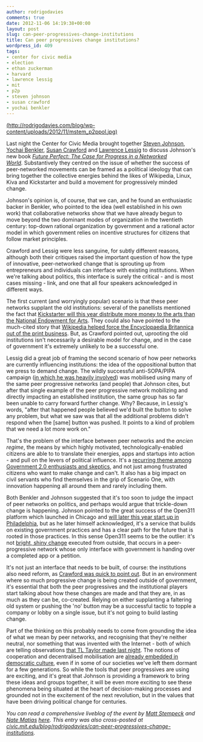 ```yaml
---
author: rodrigodavies
comments: true
date: 2012-11-06 14:19:38+00:00
layout: post
slug: can-peer-progressives-change-institutions
title: Can peer progressives change institutions?
wordpress_id: 409
tags:
- center for civic media
- election
- ethan zuckerman
- harvard
- lawrence lessig
- mit
- p2p
- steven johnson
- susan crawford
- yochai benkler
---
```


[(http://rodrigodavies.com/blog/wp-content/uploads/2012/11/mstem_p2ppol.jpg)](http://rodrigodavies.com/blog/wp-content/uploads/2012/11/mstem_p2ppol.jpg)

Last night the Center for Civic Media brought together [Steven Johnson](http://twitter.com/stevenbjohnson), [Yochai Benkler](http://twitter.com/yochaibenkler), [Susan Crawford](http://twitter.com/scrawford) and [Lawrence Lessig](http://twitter.com/lessig) to discuss Johnson's new book _[Future Perfect: The Case for Progress in a Networked World](http://www.amazon.com/dp/1594488207)._ Substantively they centred on the issue of whether the success of peer-networked movements can be framed as a political ideology that can bring together the collective energies behind the likes of Wikipedia, Linux, Kiva and Kickstarter and build a movement for progressively minded change.

Johnson's opinion is, of course, that we can, and he found an enthusiastic backer in Benkler, who pointed to the idea (well established in his own work) that collaborative networks show that we have already begun to move beyond the two dominant modes of organization in the twentieth century: top-down rational organization by government and a rational actor model in which government relies on incentive structures for citizens that follow market principles.

Crawford and Lessig were less sanguine, for subtly different reasons, although both their critiques raised the important question of how the type of innovative, peer-networked change that is sprouting up from entrepreneurs and individuals can interface with existing institutions. When we're talking about politics, this interface is surely the critical - and is most cases missing - link, and one that all four speakers acknowledged in different ways.

The first current (and worryingly popular) scenario is that these peer networks supplant the old institutions: several of the panellists mentioned the fact that [Kickstarter will this year distribute more money to the arts than the National Endowment for Arts](http://www.nytimes.com/2012/03/17/arts/kickstarter-and-artspire-as-models-of-arts-financing.html?pagewanted=all). They could also have pointed to the much-cited story that [Wikipedia helped force the Encyclopaedia Britannica out of the print business](http://mediadecoder.blogs.nytimes.com/2012/03/13/after-244-years-encyclopaedia-britannica-stops-the-presses/). But, as Crawford pointed out, uprooting the old institutions isn't necessarily a desirable model for change, and in the case of government it's extremely unlikely to be a successful one.

Lessig did a great job of framing the second scenario of how peer networks are currently influencing institutions: the idea of the oppositional button that we press to demand change. The wildly successful anti-SOPA/PIPA campaign ([in which he was heavily involved](http://lessig.tumblr.com/post/16861888583/the-article-in-handelsblatt)) was mobilised using many of the same peer progressive networks (and people) that Johnson cites, but after that single example of the peer progressive network mobilizing and directly impacting an established institution, the same group has so far been unable to carry forward further change. Why? Because, in Lessig's words, "after that happened people believed we'd built the button to solve any problem, but what we saw was that all the additional problems didn't respond when the [same] button was pushed. It points to a kind of problem that we need a lot more work on."

That's the problem of the interface between peer networks and the _ancien regime_, the means by which highly motivated, technologically-enabled citizens are able to to translate their energies, apps and startups into action - and pull on the levers of political influence. It's a [recurring theme among Government 2.0 enthusiasts and skeptics](http://rodrigodavies.wordpress.com/2012/05/30/the-uk-governments-open-source-mission/), and not just among frustrated citizens who want to make change and can't. It also has a big impact on civil servants who find themselves in the grip of Scenario One, with innovation happening all around them and rarely including them.

Both Benkler and Johnson suggested that it's too soon to judge the impact of peer networks on politics, and perhaps would argue that trickle-down change is happening. Johnson pointed to the great success of the Open311 platform which launched in Chicago and [will later this year start up in Philadelphia](https://twitter.com/rodrigodavies/status/265553182711762944), but as he later himself acknowledged, it's a service that builds on existing government practices and has a clear path for the future that is rooted in those practices. In this sense Open311 seems to be the outlier: it's not [bright, shiny change](https://twitter.com/rodrigodavies/status/265604313588584449) executed from outside, that occurs in a peer-progressive network whose only interface with government is handing over a completed app or a petition.

It's not just an interface that needs to be built, of course: the institutions also need reform, as [Crawford was quick to point out](https://twitter.com/rodrigodavies/status/265604506606268416). But in an environment where so much progressive change is being created outside of government, it's essential that both the peer progressives and the institutional players start talking about how these changes are made and that they are, in as much as they can be, co-created. Relying on either supplanting a faltering old system or pushing the 'no' button may be a successful tactic to topple a company or lobby on a single issue, but it's not going to build lasting change.

Part of the thinking on this probably needs to come from grounding the idea of what we mean by peer networks, and recognising that they're neither neutral, nor something that was invented with the Internet - both of which are telling observations [that TL Taylor made last night](https://twitter.com/ybika/status/265603040223039488). The notions of cooperation and decentralised mobilisation are [already embedded in democratic culture](https://twitter.com/ybika/status/265611797871095809), even if in some of our societies we've left them dormant for a few generations. So while the tools that peer progressives are using are exciting, and it's great that Johnson is providing a framework to bring these ideas and groups together, it will be even more exciting to see these phenomena being situated at the heart of decision-making processes and grounded not in the excitement of the next revolution, but in the values that have been driving political change for centuries.

_You can read a comprehensive liveblog of the event by [Matt Stempeck](http://twitter.com/mstem) and [Nate Matias](http://twitter.com/natematias) [here](http://civic.mit.edu/blog/mstem/peer-to-peer-politics). This entry was also cross-posted at [civic.mit.edu/blog/rodrigodavies/can-peer-progressives-change-institutions](http://civic.mit.edu/blog/rodrigodavies/can-peer-progressives-change-institutions)._
